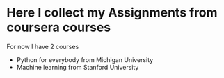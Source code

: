 # Here I collect my Assignments from coursera courses

For now I have 2 courses
- Python for everybody from Michigan University
- Machine learning from Stanford University
